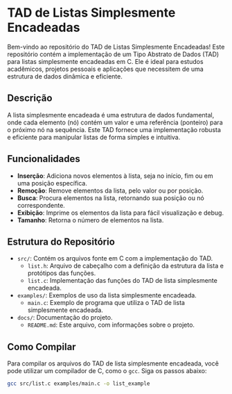 
# TAD de Listas Simplesmente Encadeadas

Bem-vindo ao repositório do TAD de Listas Simplesmente Encadeadas! Este repositório contém a implementação de um Tipo Abstrato de Dados (TAD) para listas simplesmente encadeadas em C. Ele é ideal para estudos acadêmicos, projetos pessoais e aplicações que necessitem de uma estrutura de dados dinâmica e eficiente.

## Descrição

A lista simplesmente encadeada é uma estrutura de dados fundamental, onde cada elemento (nó) contém um valor e uma referência (ponteiro) para o próximo nó na sequência. Este TAD fornece uma implementação robusta e eficiente para manipular listas de forma simples e intuitiva.

## Funcionalidades

- **Inserção**: Adiciona novos elementos à lista, seja no início, fim ou em uma posição específica.
- **Remoção**: Remove elementos da lista, pelo valor ou por posição.
- **Busca**: Procura elementos na lista, retornando sua posição ou nó correspondente.
- **Exibição**: Imprime os elementos da lista para fácil visualização e debug.
- **Tamanho**: Retorna o número de elementos na lista.

## Estrutura do Repositório

- `src/`: Contém os arquivos fonte em C com a implementação do TAD.
  - `list.h`: Arquivo de cabeçalho com a definição da estrutura da lista e protótipos das funções.
  - `list.c`: Implementação das funções do TAD de lista simplesmente encadeada.
- `examples/`: Exemplos de uso da lista simplesmente encadeada.
  - `main.c`: Exemplo de programa que utiliza o TAD de lista simplesmente encadeada.
- `docs/`: Documentação do projeto.
  - `README.md`: Este arquivo, com informações sobre o projeto.
  
## Como Compilar

Para compilar os arquivos do TAD de lista simplesmente encadeada, você pode utilizar um compilador de C, como o `gcc`. Siga os passos abaixo:

```bash
gcc src/list.c examples/main.c -o list_example
